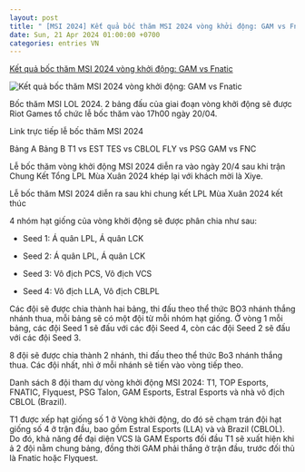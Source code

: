 ```yaml
---
layout: post
title: " [MSI 2024] Kết quả bốc thăm MSI 2024 vòng khởi động: GAM vs Fnatic"
date: Sun, 21 Apr 2024 01:00:00 +0700
categories: entries VN
---
```

[Kết quả bốc thăm MSI 2024 vòng khởi động: GAM vs Fnatic](https://webthethao.vn/lien-minh-huyen-thoai/ketqua-boc-tham-msi-2024-vong-khoi-dong-gam-fnatic-GipYORBIR.htm)

![Kết quả bốc thăm MSI 2024 vòng khởi động: GAM vs Fnatic](https://cdnmedia.webthethao.vn/thumb/720-405/uploads/2024-04-20/boc-tham-msi-2024.jpg)

Bốc thăm MSI LOL 2024. 2 bảng đấu của giai đoạn vòng khởi động sẽ được Riot Games tổ chức lễ bốc thăm vào 17h00 ngày 20/04.

Link trực tiếp lễ bốc thăm MSI 2024

Bảng A Bảng B T1 vs EST TES vs CBLOL FLY vs PSG GAM vs FNC

Lễ bốc thăm vòng khởi động MSI 2024 diễn ra vào ngày 20/4 sau khi trận Chung Kết Tổng LPL Mùa Xuân 2024 khép lại với khách mời là Xiye.

Lễ bốc thăm MSI 2024 diễn ra sau khi chung kết LPL Mùa Xuân 2024 kết thúc

4 nhóm hạt giống của vòng khởi động sẽ được phân chia như sau:

- Seed 1: Á quân LPL, Á quân LCK

- Seed 2: Á quân LPL, Á quân LCK

- Seed 3: Vô địch PCS, Vô địch VCS

- Seed 4: Vô địch LLA, Vô địch CBLPL

Các đội sẽ được chia thành hai bảng, thi đấu theo thể thức BO3 nhánh thắng nhánh thua, mỗi bảng sẽ có một đội từ mỗi nhóm hạt giống. Ở vòng 1 mỗi bảng, các đội Seed 1 sẽ đấu với các đội Seed 4, còn các đội Seed 2 sẽ đấu với các đội Seed 3.

8 đội sẽ được chia thành 2 nhánh, thi đấu theo thể thức Bo3 nhánh thắng thua. Các đội nhất, nhì ở mỗi nhánh sẽ tiến vào vòng tiếp theo.

Danh sách 8 đội tham dự vòng khởi động MSI 2024: T1, TOP Esports, FNATIC, Flyquest, PSG Talon, GAM Esports, Estral Esports và nhà vô địch CBLOL (Brazil).

T1 được xếp hạt giống số 1 ở Vòng khởi động, do đó sẽ chạm trán đội hạt giống số 4 ở trận đầu, bao gồm Estral Esports (LLA) và và Brazil (CBLOL). Do đó, khả năng để đại diện VCS là GAM Esports đối đầu T1 sẽ xuất hiện khi ả 2 đội nằm chung bảng, đồng thời GAM phải thắng ở trận đầu, trước đối thủ là Fnatic hoặc Flyquest.

